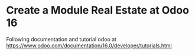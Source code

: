# Create a Module Real Estate at Odoo 16
Following documentation and tutorial odoo at https://www.odoo.com/documentation/16.0/developer/tutorials.html 
